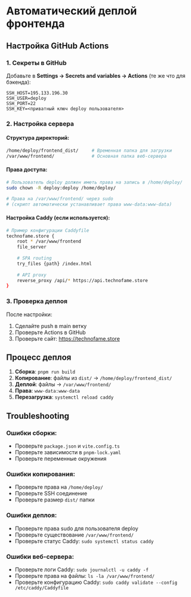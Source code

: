 # Автоматический деплой фронтенда

## Настройка GitHub Actions

### 1. Секреты в GitHub

Добавьте в **Settings → Secrets and variables → Actions** (те же что для бэкенда):

```
SSH_HOST=195.133.196.30
SSH_USER=deploy
SSH_PORT=22
SSH_KEY=<приватный ключ deploy пользователя>
```

### 2. Настройка сервера

#### Структура директорий:
```bash
/home/deploy/frontend_dist/     # Временная папка для загрузки
/var/www/frontend/              # Основная папка веб-сервера
```

#### Права доступа:
```bash
# Пользователь deploy должен иметь права на запись в /home/deploy/
sudo chown -R deploy:deploy /home/deploy/

# Права на /var/www/frontend/ через sudo
# (скрипт автоматически устанавливает права www-data:www-data)
```

#### Настройка Caddy (если используется):
```bash
# Пример конфигурации Caddyfile
technofame.store {
    root * /var/www/frontend
    file_server
    
    # SPA routing
    try_files {path} /index.html
    
    # API proxy
    reverse_proxy /api/* https://api.technofame.store
}
```

### 3. Проверка деплоя

После настройки:
1. Сделайте push в main ветку
2. Проверьте Actions в GitHub
3. Проверьте сайт: https://technofame.store

## Процесс деплоя

1. **Сборка**: `pnpm run build`
2. **Копирование**: файлы из `dist/` → `/home/deploy/frontend_dist/`
3. **Деплой**: файлы → `/var/www/frontend/`
4. **Права**: `www-data:www-data`
5. **Перезагрузка**: `systemctl reload caddy`

## Troubleshooting

### Ошибки сборки:
- Проверьте `package.json` и `vite.config.ts`
- Проверьте зависимости в `pnpm-lock.yaml`
- Проверьте переменные окружения

### Ошибки копирования:
- Проверьте права на `/home/deploy/`
- Проверьте SSH соединение
- Проверьте размер `dist/` папки

### Ошибки деплоя:
- Проверьте права sudo для пользователя deploy
- Проверьте существование `/var/www/frontend/`
- Проверьте статус Caddy: `sudo systemctl status caddy`

### Ошибки веб-сервера:
- Проверьте логи Caddy: `sudo journalctl -u caddy -f`
- Проверьте права на файлы: `ls -la /var/www/frontend/`
- Проверьте конфигурацию Caddy: `sudo caddy validate --config /etc/caddy/Caddyfile`

